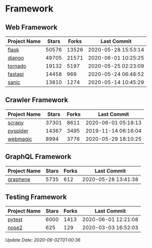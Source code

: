 # Framework

## Web Framework

| Project Name | Stars | Forks | Last Commit |
| ------------ | ----- | ----- | ----------- |
| [flask](https://github.com/pallets/flask) | 50576 | 13526 | 2020-05-28 15:53:14 |
| [django](https://github.com/django/django) | 49705 | 21571 | 2020-06-01 10:25:25 |
| [tornado](https://github.com/tornadoweb/tornado) | 19132 | 5197 | 2020-05-25 02:23:09 |
| [fastapi](https://github.com/tiangolo/fastapi) | 14458 | 969 | 2020-05-24 06:48:52 |
| [sanic](https://github.com/huge-success/sanic) | 13810 | 1274 | 2020-05-14 10:45:29 |

## Crawler Framework

| Project Name | Stars | Forks | Last Commit |
| ------------ | ----- | ----- | ----------- |
| [scrapy](https://github.com/scrapy/scrapy) | 37301 | 8611 | 2020-06-01 05:18:13 |
| [pyspider](https://github.com/binux/pyspider) | 14367 | 3495 | 2019-11-14 06:16:04 |
| [webmagic](https://github.com/code4craft/webmagic) | 8994 | 3776 | 2020-05-29 18:10:25 |

## GraphQL Framework

| Project Name | Stars | Forks | Last Commit |
| ------------ | ----- | ----- | ----------- |
| [graphene](https://github.com/graphql-python/graphene) | 5735 | 612 | 2020-05-28 13:41:38 |

## Testing Framework

| Project Name | Stars | Forks | Last Commit |
| ------------ | ----- | ----- | ----------- |
| [pytest](https://github.com/pytest-dev/pytest) | 6000 | 1413 | 2020-06-01 12:21:08 |
| [nose2](https://github.com/nose-devs/nose2) | 625 | 129 | 2020-03-03 16:52:03 |

*Update Date: 2020-06-02T01:00:36*